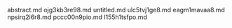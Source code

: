 abstract.md
ojg3kb3re98.md
untitled.md
ulc5tvj1ge8.md
eagm1mavaa8.md
npsirq2i6r8.md
pccc00n9pio.md
l155h1tsfpo.md